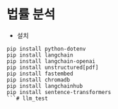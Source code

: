 # 법률 분석
* 설치
``` 
pip install python-dotenv
pip install langchain
pip install langchain-openai
pip install unstructured[pdf]
pip install fastembed 
pip install chromadb
pip install langchainhub
pip install sentence-transformers
```#   l l m _ t e s t  
 